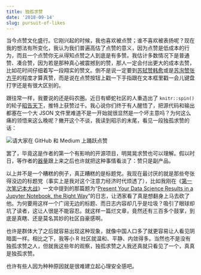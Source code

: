 ```yaml
---
title: 独孤求赞
date: '2018-09-14'
slug: pursuit-of-likes
---
```


当今点赞文化盛行。它刚兴起的时候，我也喜欢被点赞；谁不喜欢被表扬呢？现在我的想法有所变化，我认为我们普遍高估了点赞的意义，因为点赞是低成本的行为，而且一个点赞你无从得知点赞之人到底是有多赞。我估计多数情况下是普通赞、凑合赞，因为若是那种真心被震撼到的赞，那人一定会付出更大的成本去赞，比如花时间仔细着写一段翔实的赞文。倒不是说一定要到[苏轼赞韩愈](https://baike.baidu.com/item/%E6%BD%AE%E5%B7%9E%E9%9F%A9%E6%96%87%E5%85%AC%E5%BA%99%E7%A2%91)或是[苏洵赞张方平](https://baike.baidu.com/item/%E5%BC%A0%E7%9B%8A%E5%B7%9E%E7%94%BB%E5%83%8F%E8%AE%B0)的程度才算真赞，而是说在点赞按钮上戳一下手指跟在文本框里戳一会儿键盘打字还是有很大区别的。

跟往常一样，我要说的还是码农圈。近日有蟒蛇社区的人重造出了 `knitr::spin()` 的轮子[昭告天下](https://towardsdatascience.com/introducing-jupytext-9234fdff6c57)，推特上获赞过千。我心说你们终于有人醒悟了，把源代码和输出都塞在一个大 JSON 文件里难道不是一开始就很显然是一个坏主意吗？为何这么痛的领悟来这么晚呢？撇开这个不谈，我读到昭示的末尾，看见一段独孤求赞的话：

![请大家在 GitHub 和 Medium 上踊跃点赞](https://user-images.githubusercontent.com/163582/45564019-b6c4af00-b814-11e8-8fcd-2f582959a8ef.png#border)

罢了，毕竟这是作者的第一个有影响的开源项目，明晃晃求赞也可以理解。假以时日，等作者的[器量](/cn/2018/09/bosom/)跟上来之后也许就把这种事情看淡了：赞只是副产品。

以上并不是一个糟糕的例子，真正糟糕的是标题党。我现在最讨厌的就是那些夸张得没边的标题党（事实上是我对这个注意力经济时代烦透了），比如我刚在《[第一次笔记本大战](/en/2018/09/notebook-war/)》一文中提到的那篇题为“[Present Your Data Science Results in a Jupyter Notebook, the Right Way](https://blog.sicara.com/present-data-science-results-jupyter-notebook-import-into-another-108433bc8505)”的日志，让洒家看了真是想翻身上马去砍了他。为何要用这样一个广阔无边的标题、而日志内容却几乎是垃圾？吸引了眼球却坑了读者，这让人很是不能容忍。就这样一篇烂文章，竟然还有三百多个鼓掌，到底是真瞎、还是莫名其妙的社区自豪感啊。

也许是群体大了之后就容易出现这种现象，就像中国人口多了就更容易让人看见阴暗面一样。相比之下，我等小 R 社区就温和、平静、内敛得多。当然也不是没有独孤求赞之人，但就我这些年的观察，独孤求赞之人我还真就只看见了一个，真真是独孤求赞。

也许有些人因为种种原因就是很难建立起心理安全感吧。
